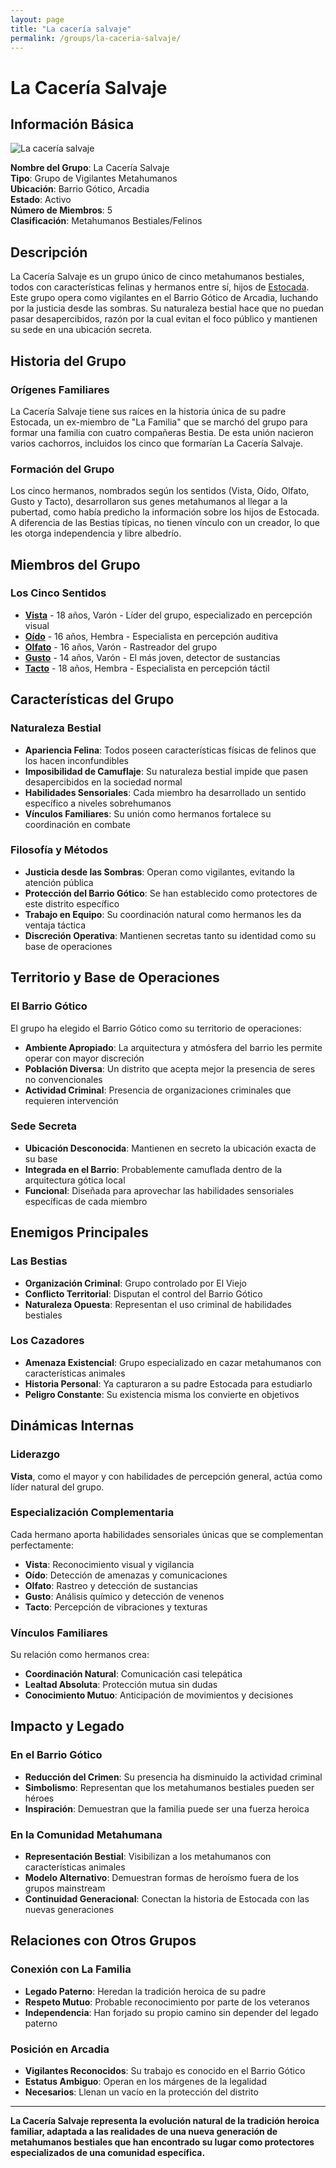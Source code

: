 ```yaml
---
layout: page
title: "La cacería salvaje"
permalink: /groups/la-caceria-salvaje/
---
```

# La Cacería Salvaje

## Información Básica

<div class="character-photo">
  <img src="{{ site.baseurl }}/assets/img/characters/la-caceria-salvaje.png" alt="La cacería salvaje" />
</div>


**Nombre del Grupo**: La Cacería Salvaje  
**Tipo**: Grupo de Vigilantes Metahumanos  
**Ubicación**: Barrio Gótico, Arcadia  
**Estado**: Activo  
**Número de Miembros**: 5  
**Clasificación**: Metahumanos Bestiales/Felinos

## Descripción

La Cacería Salvaje es un grupo único de cinco metahumanos bestiales, todos con características felinas y hermanos entre sí, hijos de [Estocada](../characters/details/estocada.md). Este grupo opera como vigilantes en el Barrio Gótico de Arcadia, luchando por la justicia desde las sombras. Su naturaleza bestial hace que no puedan pasar desapercibidos, razón por la cual evitan el foco público y mantienen su sede en una ubicación secreta.

## Historia del Grupo

### Orígenes Familiares
La Cacería Salvaje tiene sus raíces en la historia única de su padre Estocada, un ex-miembro de "La Familia" que se marchó del grupo para formar una familia con cuatro compañeras Bestia. De esta unión nacieron varios cachorros, incluidos los cinco que formarían La Cacería Salvaje.

### Formación del Grupo
Los cinco hermanos, nombrados según los sentidos (Vista, Oído, Olfato, Gusto y Tacto), desarrollaron sus genes metahumanos al llegar a la pubertad, como había predicho la información sobre los hijos de Estocada. A diferencia de las Bestias típicas, no tienen vínculo con un creador, lo que les otorga independencia y libre albedrío.

## Miembros del Grupo

### Los Cinco Sentidos

- **[Vista](../characters/details/vista.md)** - 18 años, Varón - Líder del grupo, especializado en percepción visual
- **[Oído](../characters/details/oido.md)** - 16 años, Hembra - Especialista en percepción auditiva  
- **[Olfato](../characters/details/olfato.md)** - 16 años, Varón - Rastreador del grupo
- **[Gusto](../characters/details/gusto.md)** - 14 años, Varón - El más joven, detector de sustancias
- **[Tacto](../characters/details/tacto.md)** - 18 años, Hembra - Especialista en percepción táctil

## Características del Grupo

### Naturaleza Bestial
- **Apariencia Felina**: Todos poseen características físicas de felinos que los hacen inconfundibles
- **Imposibilidad de Camuflaje**: Su naturaleza bestial impide que pasen desapercibidos en la sociedad normal
- **Habilidades Sensoriales**: Cada miembro ha desarrollado un sentido específico a niveles sobrehumanos
- **Vínculos Familiares**: Su unión como hermanos fortalece su coordinación en combate

### Filosofía y Métodos
- **Justicia desde las Sombras**: Operan como vigilantes, evitando la atención pública
- **Protección del Barrio Gótico**: Se han establecido como protectores de este distrito específico
- **Trabajo en Equipo**: Su coordinación natural como hermanos les da ventaja táctica
- **Discreción Operativa**: Mantienen secretas tanto su identidad como su base de operaciones

## Territorio y Base de Operaciones

### El Barrio Gótico
El grupo ha elegido el Barrio Gótico como su territorio de operaciones:
- **Ambiente Apropiado**: La arquitectura y atmósfera del barrio les permite operar con mayor discreción
- **Población Diversa**: Un distrito que acepta mejor la presencia de seres no convencionales
- **Actividad Criminal**: Presencia de organizaciones criminales que requieren intervención

### Sede Secreta
- **Ubicación Desconocida**: Mantienen en secreto la ubicación exacta de su base
- **Integrada en el Barrio**: Probablemente camuflada dentro de la arquitectura gótica local
- **Funcional**: Diseñada para aprovechar las habilidades sensoriales específicas de cada miembro

## Enemigos Principales

### Las Bestias
- **Organización Criminal**: Grupo controlado por El Viejo
- **Conflicto Territorial**: Disputan el control del Barrio Gótico
- **Naturaleza Opuesta**: Representan el uso criminal de habilidades bestiales

### Los Cazadores
- **Amenaza Existencial**: Grupo especializado en cazar metahumanos con características animales
- **Historia Personal**: Ya capturaron a su padre Estocada para estudiarlo
- **Peligro Constante**: Su existencia misma los convierte en objetivos

## Dinámicas Internas

### Liderazgo
**Vista**, como el mayor y con habilidades de percepción general, actúa como líder natural del grupo.

### Especialización Complementaria
Cada hermano aporta habilidades sensoriales únicas que se complementan perfectamente:
- **Vista**: Reconocimiento visual y vigilancia
- **Oído**: Detección de amenazas y comunicaciones
- **Olfato**: Rastreo y detección de sustancias
- **Gusto**: Análisis químico y detección de venenos
- **Tacto**: Percepción de vibraciones y texturas

### Vínculos Familiares
Su relación como hermanos crea:
- **Coordinación Natural**: Comunicación casi telepática
- **Lealtad Absoluta**: Protección mutua sin dudas
- **Conocimiento Mutuo**: Anticipación de movimientos y decisiones

## Impacto y Legado

### En el Barrio Gótico
- **Reducción del Crimen**: Su presencia ha disminuido la actividad criminal
- **Simbolismo**: Representan que los metahumanos bestiales pueden ser héroes
- **Inspiración**: Demuestran que la familia puede ser una fuerza heroica

### En la Comunidad Metahumana
- **Representación Bestial**: Visibilizan a los metahumanos con características animales
- **Modelo Alternativo**: Demuestran formas de heroísmo fuera de los grupos mainstream
- **Continuidad Generacional**: Conectan la historia de Estocada con las nuevas generaciones

## Relaciones con Otros Grupos

### Conexión con La Familia
- **Legado Paterno**: Heredan la tradición heroica de su padre
- **Respeto Mutuo**: Probable reconocimiento por parte de los veteranos
- **Independencia**: Han forjado su propio camino sin depender del legado paterno

### Posición en Arcadia
- **Vigilantes Reconocidos**: Su trabajo es conocido en el Barrio Gótico
- **Estatus Ambiguo**: Operan en los márgenes de la legalidad
- **Necesarios**: Llenan un vacío en la protección del distrito

---

**La Cacería Salvaje representa la evolución natural de la tradición heroica familiar, adaptada a las realidades de una nueva generación de metahumanos bestiales que han encontrado su lugar como protectores especializados de una comunidad específica.**